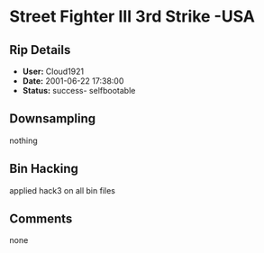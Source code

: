 # Street Fighter III 3rd Strike -USA

## Rip Details

- **User:** Cloud1921
- **Date:** 2001-06-22 17:38:00
- **Status:** success- selfbootable

## Downsampling

nothing

## Bin Hacking

applied hack3 on all bin files

## Comments

none

